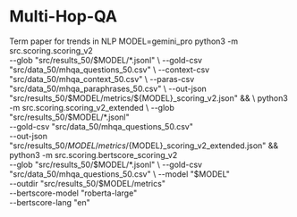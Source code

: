 # Multi-Hop-QA
Term paper for trends in NLP
MODEL=gemini_pro
python3 -m src.scoring.scoring_v2 \
  --glob "src/results_50/$MODEL/*.jsonl" \
  --gold-csv "src/data_50/mhqa_questions_50.csv" \
  --context-csv "src/data_50/mhqa_context_50.csv" \
  --paras-csv "src/data_50/mhqa_paraphrases_50.csv" \
  --out-json "src/results_50/$MODEL/metrics/${MODEL}_scoring_v2.json" && \
python3 -m src.scoring.scoring_v2_extended \
  --glob "src/results_50/$MODEL/*.jsonl" \
  --gold-csv "src/data_50/mhqa_questions_50.csv" \
  --out-json "src/results_50/$MODEL/metrics/${MODEL}_scoring_v2_extended.json" && \
python3 -m src.scoring.bertscore_scoring_v2 \
  --glob "src/results_50/$MODEL/*.jsonl" \
  --gold-csv "src/data_50/mhqa_questions_50.csv" \
  --model "$MODEL" \
  --outdir "src/results_50/$MODEL/metrics" \
  --bertscore-model "roberta-large" \
  --bertscore-lang "en"